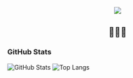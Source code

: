 <p align="center">
  <img align="center" src="https://raw.githubusercontent.com/syuni/syuni/master/assets/avatar.png">
  <h2 align="center">🤭🤭🤭</h2>
</p>

### GitHub Stats
![GitHub Stats](https://github-readme-stats.vercel.app/api?username=syuni&count_private=true&show_icons=true&theme=radical)
![Top Langs](https://github-readme-stats.vercel.app/api/top-langs?username=syuni&theme=radical)

